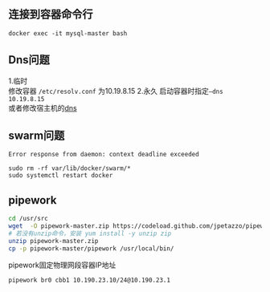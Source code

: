 ## 连接到容器命令行
```shell
docker exec -it mysql-master bash
```
## Dns问题

1.临时  
 修改容器 `/etc/resolv.conf`  为10.19.8.15
2.永久
启动容器时指定`–dns  10.19.8.15`  
或者修改宿主机的[dns](network-config)

## swarm问题
```
Error response from daemon: context deadline exceeded
```
```
sudo rm -rf var/lib/docker/swarm/*
sudo systemctl restart docker
```
## pipework
```bash
cd /usr/src
wget  -O pipework-master.zip https://codeload.github.com/jpetazzo/pipework/zip/master
# 若没有unzip命令，安装 yum install -y unzip zip
unzip pipework-master.zip 
cp -p pipework-master/pipework /usr/local/bin/
```
pipework固定物理网段容器IP地址
```bash
pipework br0 cbb1 10.190.23.10/24@10.190.23.1
```